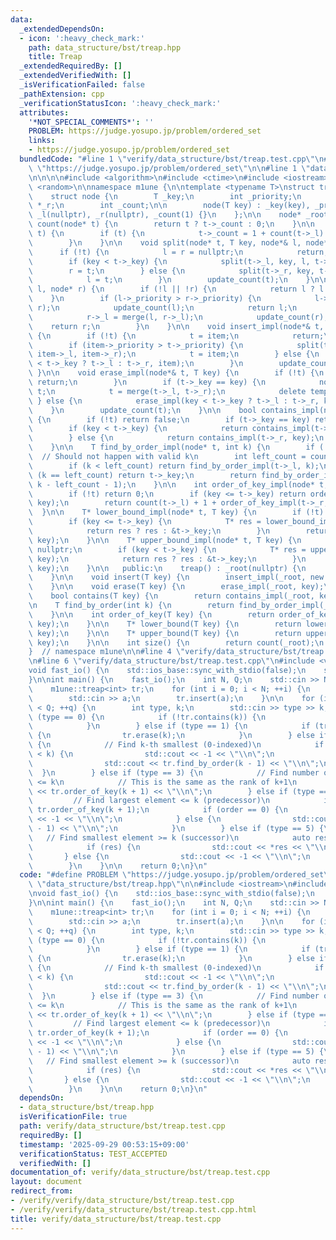 ```yaml
---
data:
  _extendedDependsOn:
  - icon: ':heavy_check_mark:'
    path: data_structure/bst/treap.hpp
    title: Treap
  _extendedRequiredBy: []
  _extendedVerifiedWith: []
  _isVerificationFailed: false
  _pathExtension: cpp
  _verificationStatusIcon: ':heavy_check_mark:'
  attributes:
    '*NOT_SPECIAL_COMMENTS*': ''
    PROBLEM: https://judge.yosupo.jp/problem/ordered_set
    links:
    - https://judge.yosupo.jp/problem/ordered_set
  bundledCode: "#line 1 \"verify/data_structure/bst/treap.test.cpp\"\n#define PROBLEM\
    \ \"https://judge.yosupo.jp/problem/ordered_set\"\n\n#line 1 \"data_structure/bst/treap.hpp\"\
    \n\n\n\n#include <algorithm>\n#include <ctime>\n#include <iostream>\n#include\
    \ <random>\n\nnamespace m1une {\n\ntemplate <typename T>\nstruct treap {\n   private:\n\
    \    struct node {\n        T _key;\n        int _priority;\n        node *_l,\
    \ *_r;\n        int _count;\n\n        node(T key) : _key(key), _priority(rand()),\
    \ _l(nullptr), _r(nullptr), _count(1) {}\n    };\n\n    node* _root;\n\n    int\
    \ count(node* t) {\n        return t ? t->_count : 0;\n    }\n\n    void update_count(node*\
    \ t) {\n        if (t) {\n            t->_count = 1 + count(t->_l) + count(t->_r);\n\
    \        }\n    }\n\n    void split(node* t, T key, node*& l, node*& r) {\n  \
    \      if (!t) {\n            l = r = nullptr;\n            return;\n        }\n\
    \        if (key < t->_key) {\n            split(t->_l, key, l, t->_l);\n    \
    \        r = t;\n        } else {\n            split(t->_r, key, t->_r, r);\n\
    \            l = t;\n        }\n        update_count(t);\n    }\n\n    node* merge(node*\
    \ l, node* r) {\n        if (!l || !r) {\n            return l ? l : r;\n    \
    \    }\n        if (l->_priority > r->_priority) {\n            l->_r = merge(l->_r,\
    \ r);\n            update_count(l);\n            return l;\n        } else {\n\
    \            r->_l = merge(l, r->_l);\n            update_count(r);\n        \
    \    return r;\n        }\n    }\n\n    void insert_impl(node*& t, node* item)\
    \ {\n        if (!t) {\n            t = item;\n            return;\n        }\n\
    \        if (item->_priority > t->_priority) {\n            split(t, item->_key,\
    \ item->_l, item->_r);\n            t = item;\n        } else {\n            insert_impl(item->_key\
    \ < t->_key ? t->_l : t->_r, item);\n        }\n        update_count(t);\n   \
    \ }\n\n    void erase_impl(node*& t, T key) {\n        if (!t) {\n           \
    \ return;\n        }\n        if (t->_key == key) {\n            node* temp =\
    \ t;\n            t = merge(t->_l, t->_r);\n            delete temp;\n       \
    \ } else {\n            erase_impl(key < t->_key ? t->_l : t->_r, key);\n    \
    \    }\n        update_count(t);\n    }\n\n    bool contains_impl(node* t, T key)\
    \ {\n        if (!t) return false;\n        if (t->_key == key) return true;\n\
    \        if (key < t->_key) {\n            return contains_impl(t->_l, key);\n\
    \        } else {\n            return contains_impl(t->_r, key);\n        }\n\
    \    }\n\n    T find_by_order_impl(node* t, int k) {\n        if (!t) return T();\
    \  // Should not happen with valid k\n        int left_count = count(t->_l);\n\
    \        if (k < left_count) return find_by_order_impl(t->_l, k);\n        if\
    \ (k == left_count) return t->_key;\n        return find_by_order_impl(t->_r,\
    \ k - left_count - 1);\n    }\n\n    int order_of_key_impl(node* t, T key) {\n\
    \        if (!t) return 0;\n        if (key <= t->_key) return order_of_key_impl(t->_l,\
    \ key);\n        return count(t->_l) + 1 + order_of_key_impl(t->_r, key);\n  \
    \  }\n\n    T* lower_bound_impl(node* t, T key) {\n        if (!t) return nullptr;\n\
    \        if (key <= t->_key) {\n            T* res = lower_bound_impl(t->_l, key);\n\
    \            return res ? res : &t->_key;\n        }\n        return lower_bound_impl(t->_r,\
    \ key);\n    }\n\n    T* upper_bound_impl(node* t, T key) {\n        if (!t) return\
    \ nullptr;\n        if (key < t->_key) {\n            T* res = upper_bound_impl(t->_l,\
    \ key);\n            return res ? res : &t->_key;\n        }\n        return upper_bound_impl(t->_r,\
    \ key);\n    }\n\n   public:\n    treap() : _root(nullptr) {\n        srand(time(NULL));\n\
    \    }\n\n    void insert(T key) {\n        insert_impl(_root, new node(key));\n\
    \    }\n\n    void erase(T key) {\n        erase_impl(_root, key);\n    }\n\n\
    \    bool contains(T key) {\n        return contains_impl(_root, key);\n    }\n\
    \n    T find_by_order(int k) {\n        return find_by_order_impl(_root, k);\n\
    \    }\n\n    int order_of_key(T key) {\n        return order_of_key_impl(_root,\
    \ key);\n    }\n\n    T* lower_bound(T key) {\n        return lower_bound_impl(_root,\
    \ key);\n    }\n\n    T* upper_bound(T key) {\n        return upper_bound_impl(_root,\
    \ key);\n    }\n\n    int size() {\n        return count(_root);\n    }\n};\n\n\
    }  // namespace m1une\n\n#line 4 \"verify/data_structure/bst/treap.test.cpp\"\n\
    \n#line 6 \"verify/data_structure/bst/treap.test.cpp\"\n#include <vector>\n\n\
    void fast_io() {\n    std::ios_base::sync_with_stdio(false);\n    std::cin.tie(NULL);\n\
    }\n\nint main() {\n    fast_io();\n    int N, Q;\n    std::cin >> N >> Q;\n\n\
    \    m1une::treap<int> tr;\n    for (int i = 0; i < N; ++i) {\n        int a;\n\
    \        std::cin >> a;\n        tr.insert(a);\n    }\n\n    for (int q = 0; q\
    \ < Q; ++q) {\n        int type, k;\n        std::cin >> type >> k;\n        if\
    \ (type == 0) {\n            if (!tr.contains(k)) {\n                tr.insert(k);\n\
    \            }\n        } else if (type == 1) {\n            if (tr.contains(k))\
    \ {\n                tr.erase(k);\n            }\n        } else if (type == 2)\
    \ {\n            // Find k-th smallest (0-indexed)\n            if (tr.size()\
    \ < k) {\n                std::cout << -1 << \"\\n\";\n            } else {\n\
    \                std::cout << tr.find_by_order(k - 1) << \"\\n\";\n          \
    \  }\n        } else if (type == 3) {\n            // Find number of elements\
    \ <= k\n            // This is the same as the rank of k+1\n            std::cout\
    \ << tr.order_of_key(k + 1) << \"\\n\";\n        } else if (type == 4) {\n   \
    \         // Find largest element <= k (predecessor)\n            int order =\
    \ tr.order_of_key(k + 1);\n            if (order == 0) {\n                std::cout\
    \ << -1 << \"\\n\";\n            } else {\n                std::cout << tr.find_by_order(order\
    \ - 1) << \"\\n\";\n            }\n        } else if (type == 5) {\n         \
    \   // Find smallest element >= k (successor)\n            auto res = tr.lower_bound(k);\n\
    \            if (res) {\n                std::cout << *res << \"\\n\";\n     \
    \       } else {\n                std::cout << -1 << \"\\n\";\n            }\n\
    \        }\n    }\n\n    return 0;\n}\n"
  code: "#define PROBLEM \"https://judge.yosupo.jp/problem/ordered_set\"\n\n#include\
    \ \"data_structure/bst/treap.hpp\"\n\n#include <iostream>\n#include <vector>\n\
    \nvoid fast_io() {\n    std::ios_base::sync_with_stdio(false);\n    std::cin.tie(NULL);\n\
    }\n\nint main() {\n    fast_io();\n    int N, Q;\n    std::cin >> N >> Q;\n\n\
    \    m1une::treap<int> tr;\n    for (int i = 0; i < N; ++i) {\n        int a;\n\
    \        std::cin >> a;\n        tr.insert(a);\n    }\n\n    for (int q = 0; q\
    \ < Q; ++q) {\n        int type, k;\n        std::cin >> type >> k;\n        if\
    \ (type == 0) {\n            if (!tr.contains(k)) {\n                tr.insert(k);\n\
    \            }\n        } else if (type == 1) {\n            if (tr.contains(k))\
    \ {\n                tr.erase(k);\n            }\n        } else if (type == 2)\
    \ {\n            // Find k-th smallest (0-indexed)\n            if (tr.size()\
    \ < k) {\n                std::cout << -1 << \"\\n\";\n            } else {\n\
    \                std::cout << tr.find_by_order(k - 1) << \"\\n\";\n          \
    \  }\n        } else if (type == 3) {\n            // Find number of elements\
    \ <= k\n            // This is the same as the rank of k+1\n            std::cout\
    \ << tr.order_of_key(k + 1) << \"\\n\";\n        } else if (type == 4) {\n   \
    \         // Find largest element <= k (predecessor)\n            int order =\
    \ tr.order_of_key(k + 1);\n            if (order == 0) {\n                std::cout\
    \ << -1 << \"\\n\";\n            } else {\n                std::cout << tr.find_by_order(order\
    \ - 1) << \"\\n\";\n            }\n        } else if (type == 5) {\n         \
    \   // Find smallest element >= k (successor)\n            auto res = tr.lower_bound(k);\n\
    \            if (res) {\n                std::cout << *res << \"\\n\";\n     \
    \       } else {\n                std::cout << -1 << \"\\n\";\n            }\n\
    \        }\n    }\n\n    return 0;\n}\n"
  dependsOn:
  - data_structure/bst/treap.hpp
  isVerificationFile: true
  path: verify/data_structure/bst/treap.test.cpp
  requiredBy: []
  timestamp: '2025-09-29 00:53:15+09:00'
  verificationStatus: TEST_ACCEPTED
  verifiedWith: []
documentation_of: verify/data_structure/bst/treap.test.cpp
layout: document
redirect_from:
- /verify/verify/data_structure/bst/treap.test.cpp
- /verify/verify/data_structure/bst/treap.test.cpp.html
title: verify/data_structure/bst/treap.test.cpp
---
```

